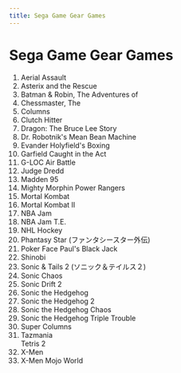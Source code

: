 ```yaml
---
title: Sega Game Gear Games
---
```


Sega Game Gear Games
=============

<ol>
<li>Aerial Assault</li>
<li>Asterix and the Rescue</li>
<li>Batman & Robin, The Adventures of</li>
<li>Chessmaster, The</li>
<li>Columns</li>
<li>Clutch Hitter</li>
<li>Dragon: The Bruce Lee Story</li>
<li>Dr. Robotnik's Mean Bean Machine</li>
<li>Evander Holyfield's Boxing</li>
<li>Garfield Caught in the Act</li>
<li>G-LOC Air Battle</li>
<li>Judge Dredd</li>
<li>Madden 95</li>
<li>Mighty Morphin Power Rangers</li>
<li>Mortal Kombat</li>
<li>Mortal Kombat II</li>
<li>NBA Jam</li>
<li>NBA Jam T.E.</li>
<li>NHL Hockey</li>
<li>Phantasy Star (ファンタシースター外伝)</li>
<li>Poker Face Paul's Black Jack</li>
<li>Shinobi</li>
<li>Sonic & Tails 2 (ソニック＆テイルス２)</li>
<li>Sonic Chaos</li>
<li>Sonic Drift 2</li>
<li>Sonic the Hedgehog</li>
<li>Sonic the Hedgehog 2</li>
<li>Sonic the Hedgehog Chaos</li>
<li>Sonic the Hedgehog Triple Trouble</li>
<li>Super Columns</li>
<li>Tazmania</li>
<lli>Tetris 2</li>
<li>X-Men</li>
<li>X-Men Mojo World</li>
</ol>
